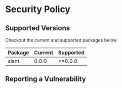 # Security Policy

## Supported Versions

Checkout the current and supported packages below

| Package | Current | Supported |
|---------|---------|-----------|
| slant  | 0.0.0   | <=0.0.0   |

## Reporting a Vulnerability
